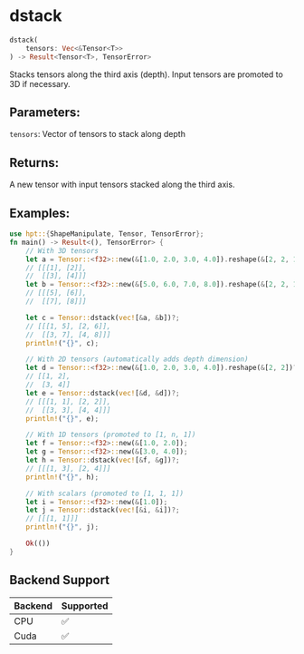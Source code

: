 # dstack
```rust
dstack(
    tensors: Vec<&Tensor<T>>
) -> Result<Tensor<T>, TensorError>
```
Stacks tensors along the third axis (depth). Input tensors are promoted to 3D if necessary.

## Parameters:
`tensors`: Vector of tensors to stack along depth

## Returns:
A new tensor with input tensors stacked along the third axis.

## Examples:
```rust
use hpt::{ShapeManipulate, Tensor, TensorError};
fn main() -> Result<(), TensorError> {
    // With 3D tensors
    let a = Tensor::<f32>::new(&[1.0, 2.0, 3.0, 4.0]).reshape(&[2, 2, 1])?;
    // [[[1], [2]],
    //  [[3], [4]]]
    let b = Tensor::<f32>::new(&[5.0, 6.0, 7.0, 8.0]).reshape(&[2, 2, 1])?;
    // [[[5], [6]],
    //  [[7], [8]]]

    let c = Tensor::dstack(vec![&a, &b])?;
    // [[[1, 5], [2, 6]],
    //  [[3, 7], [4, 8]]]
    println!("{}", c);

    // With 2D tensors (automatically adds depth dimension)
    let d = Tensor::<f32>::new(&[1.0, 2.0, 3.0, 4.0]).reshape(&[2, 2])?;
    // [[1, 2],
    //  [3, 4]]
    let e = Tensor::dstack(vec![&d, &d])?;
    // [[[1, 1], [2, 2]],
    //  [[3, 3], [4, 4]]]
    println!("{}", e);

    // With 1D tensors (promoted to [1, n, 1])
    let f = Tensor::<f32>::new(&[1.0, 2.0]);
    let g = Tensor::<f32>::new(&[3.0, 4.0]);
    let h = Tensor::dstack(vec![&f, &g])?;
    // [[[1, 3], [2, 4]]]
    println!("{}", h);

    // With scalars (promoted to [1, 1, 1])
    let i = Tensor::<f32>::new(&[1.0]);
    let j = Tensor::dstack(vec![&i, &i])?;
    // [[[1, 1]]]
    println!("{}", j);

    Ok(())
}
```
## Backend Support
| Backend | Supported |
|---------|-----------|
| CPU     | ✅         |
| Cuda    | ✅        |